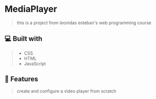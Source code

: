 

# MediaPlayer
> this is a project from leonidas esteban's web programming course

## 💻 Built with
> - CSS
> - HTML
> - JavaScript

## 💾 Features
> create and configure a video player from scratch
